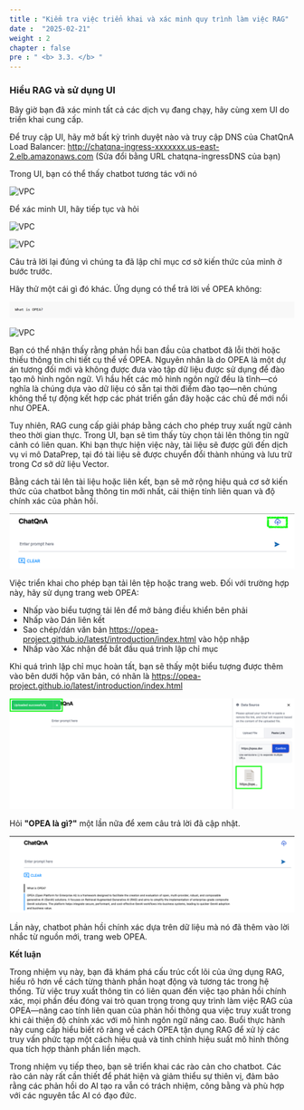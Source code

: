 ```yaml
---
title : "Kiểm tra việc triển khai và xác minh quy trình làm việc RAG"
date :  "2025-02-21" 
weight : 2 
chapter : false
pre : " <b> 3.3. </b> "
---
```

### Hiểu RAG và sử dụng UI
Bây giờ bạn đã xác minh tất cả các dịch vụ đang chạy, hãy cùng xem UI do triển khai cung cấp.

Để truy cập UI, hãy mở bất kỳ trình duyệt nào và truy cập DNS của ChatQnA Load Balancer: http://chatqna-ingress-xxxxxxx.us-east-2.elb.amazonaws.com (Sửa đổi bằng URL chatqna-ingressDNS của bạn)

Trong UI, bạn có thể thấy chatbot tương tác với nó

![VPC](/images/image052.png)

Để xác minh UI, hãy tiếp tục và hỏi

![VPC](/images/image053.png)

![VPC](/images/image054.png)

Câu trả lời lại đúng vì chúng ta đã lập chỉ mục cơ sở kiến ​​thức của mình ở bước trước.

Hãy thử một cái gì đó khác. Ứng dụng có thể trả lời về OPEA không:

![VPC](/images/image056.png)

![VPC](/images/image055.png)

Bạn có thể nhận thấy rằng phản hồi ban đầu của chatbot đã lỗi thời hoặc thiếu thông tin chi tiết cụ thể về OPEA. Nguyên nhân là do OPEA là một dự án tương đối mới và không được đưa vào tập dữ liệu được sử dụng để đào tạo mô hình ngôn ngữ. Vì hầu hết các mô hình ngôn ngữ đều là tĩnh—có nghĩa là chúng dựa vào dữ liệu có sẵn tại thời điểm đào tạo—nên chúng không thể tự động kết hợp các phát triển gần đây hoặc các chủ đề mới nổi như OPEA.

Tuy nhiên, RAG cung cấp giải pháp bằng cách cho phép truy xuất ngữ cảnh theo thời gian thực. Trong UI, bạn sẽ tìm thấy tùy chọn tải lên thông tin ngữ cảnh có liên quan. Khi bạn thực hiện việc này, tài liệu sẽ được gửi đến dịch vụ vi mô DataPrep, tại đó tài liệu sẽ được chuyển đổi thành nhúng và lưu trữ trong Cơ sở dữ liệu Vector.

Bằng cách tải lên tài liệu hoặc liên kết, bạn sẽ mở rộng hiệu quả cơ sở kiến ​​thức của chatbot bằng thông tin mới nhất, cải thiện tính liên quan và độ chính xác của phản hồi.

![VPC](/images/image057.png)

Việc triển khai cho phép bạn tải lên tệp hoặc trang web. Đối với trường hợp này, hãy sử dụng trang web OPEA:

+ Nhấp vào biểu tượng tải lên để mở bảng điều khiển bên phải
+ Nhấp vào Dán liên kết
+ Sao chép/dán văn bản https://opea-project.github.io/latest/introduction/index.html vào hộp nhập
+ Nhấp vào Xác nhận để bắt đầu quá trình lập chỉ mục

Khi quá trình lập chỉ mục hoàn tất, bạn sẽ thấy một biểu tượng được thêm vào bên dưới hộp văn bản, có nhãn là https://opea-project.github.io/latest/introduction/index.html

![VPC](/images/image058.png)

Hỏi **"OPEA là gì?"** một lần nữa để xem câu trả lời đã cập nhật.

![VPC](/images/image059.png)

Lần này, chatbot phản hồi chính xác dựa trên dữ liệu mà nó đã thêm vào lời nhắc từ nguồn mới, trang web OPEA.

**Kết luận**

Trong nhiệm vụ này, bạn đã khám phá cấu trúc cốt lõi của ứng dụng RAG, hiểu rõ hơn về cách từng thành phần hoạt động và tương tác trong hệ thống. Từ việc truy xuất thông tin có liên quan đến việc tạo phản hồi chính xác, mọi phần đều đóng vai trò quan trọng trong quy trình làm việc RAG của OPEA—nâng cao tính liên quan của phản hồi thông qua việc truy xuất trong khi cải thiện độ chính xác với mô hình ngôn ngữ nâng cao. Buổi thực hành này cung cấp hiểu biết rõ ràng về cách OPEA tận dụng RAG để xử lý các truy vấn phức tạp một cách hiệu quả và tinh chỉnh hiệu suất mô hình thông qua tích hợp thành phần liền mạch.

Trong nhiệm vụ tiếp theo, bạn sẽ triển khai các rào cản cho chatbot. Các rào cản này rất cần thiết để phát hiện và giảm thiểu sự thiên vị, đảm bảo rằng các phản hồi do AI tạo ra vẫn có trách nhiệm, công bằng và phù hợp với các nguyên tắc AI có đạo đức.